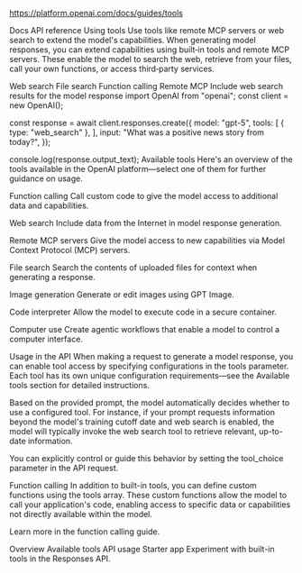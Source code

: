 https://platform.openai.com/docs/guides/tools

Docs
API reference
Using tools
Use tools like remote MCP servers or web search to extend the model's capabilities.
When generating model responses, you can extend capabilities using built‑in tools and remote MCP servers. These enable the model to search the web, retrieve from your files, call your own functions, or access third‑party services.

Web search
File search
Function calling
Remote MCP
Include web search results for the model response
import OpenAI from "openai";
const client = new OpenAI();

const response = await client.responses.create({
    model: "gpt-5",
    tools: [
        { type: "web_search" },
    ],
    input: "What was a positive news story from today?",
});

console.log(response.output_text);
Available tools
Here's an overview of the tools available in the OpenAI platform—select one of them for further guidance on usage.

Function calling
Call custom code to give the model access to additional data and capabilities.

Web search
Include data from the Internet in model response generation.

Remote MCP servers
Give the model access to new capabilities via Model Context Protocol (MCP) servers.

File search
Search the contents of uploaded files for context when generating a response.

Image generation
Generate or edit images using GPT Image.

Code interpreter
Allow the model to execute code in a secure container.

Computer use
Create agentic workflows that enable a model to control a computer interface.

Usage in the API
When making a request to generate a model response, you can enable tool access by specifying configurations in the tools parameter. Each tool has its own unique configuration requirements—see the Available tools section for detailed instructions.

Based on the provided prompt, the model automatically decides whether to use a configured tool. For instance, if your prompt requests information beyond the model's training cutoff date and web search is enabled, the model will typically invoke the web search tool to retrieve relevant, up-to-date information.

You can explicitly control or guide this behavior by setting the tool_choice parameter in the API request.

Function calling
In addition to built-in tools, you can define custom functions using the tools array. These custom functions allow the model to call your application's code, enabling access to specific data or capabilities not directly available within the model.

Learn more in the function calling guide.

Overview
Available tools
API usage
Starter app
Experiment with built-in tools in the Responses API.